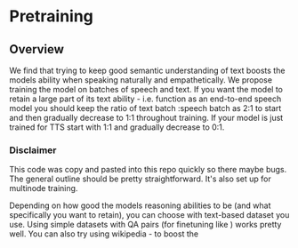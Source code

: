 # Pretraining
## Overview
We find that trying to keep good semantic understanding of text boosts the models ability when speaking naturally and empathetically. We propose training the model on batches of speech and text. If you want the model to retain a large part of its text ability - i.e. function as an end-to-end speech model you should keep the ratio of text batch :speech batch as 2:1 to start and then gradually decrease to 1:1 throughout training. If your model is just trained for TTS start with 1:1 and gradually decrease to 0:1.


### Disclaimer

This code was copy and pasted into this repo quickly so there maybe bugs. The general outline should be pretty straightforward. It's also set up for multinode training.

Depending on how good the models reasoning abilities to be (and what specifically you want to retain), you can choose with text-based dataset you use. Using simple datasets with QA pairs (for finetuning like ) works pretty well. You can also try using wikipedia - to boost the 
